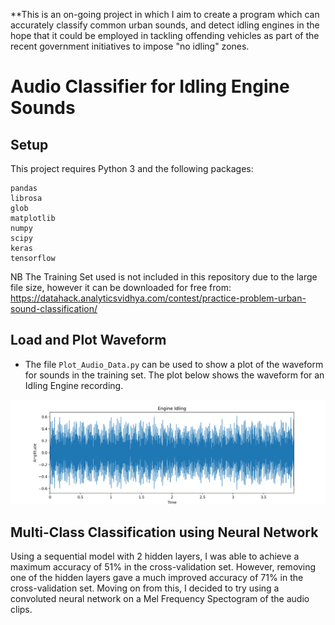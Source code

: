 **This is an on-going project in which I aim to create a program which can accurately classify common urban sounds, and detect idling engines in the hope that it could be employed in tackling offending vehicles as part of the recent government initiatives to impose "no idling" zones.

# Audio Classifier for Idling Engine Sounds

## Setup
This project requires Python 3 and the following packages:
```
pandas
librosa
glob
matplotlib
numpy
scipy
keras
tensorflow
```

NB The Training Set used is not included in this repository due to the large file size, however it can be downloaded for free from:
https://datahack.analyticsvidhya.com/contest/practice-problem-urban-sound-classification/

## Load and Plot Waveform

- The file ```Plot_Audio_Data.py``` can be used to show a plot of the waveform for sounds in the training set. The plot below shows the waveform for an Idling Engine recording.

![Idling Engine Plot](Engine_Idling.png)

## Multi-Class Classification using Neural Network

Using a sequential model with 2 hidden layers, I was able to achieve a maximum accuracy of 51% in the cross-validation set.
However, removing one of the hidden layers gave a much improved accuracy of 71% in the cross-validation set.
Moving on from this, I decided to try using a convoluted neural network on a Mel Frequency Spectogram of the audio clips.
